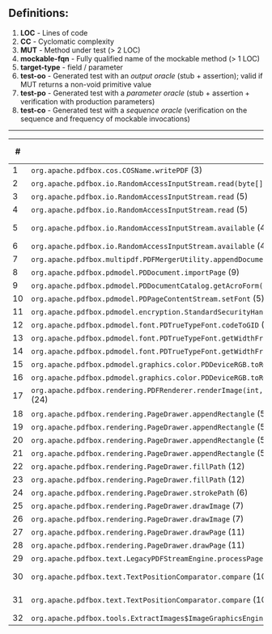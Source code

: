 ## Definitions:
1. **LOC** - Lines of code
2. **CC** - Cyclomatic complexity
3. **MUT** - Method under test (> 2 LOC)
4. **mockable-fqn** - Fully qualified name of the mockable method (> 1 LOC)
5. **target-type** - field / parameter
6. **test-oo** - Generated test with an _output oracle_ (stub + assertion); valid if MUT returns a non-void primitive value
7. **test-po** - Generated test with a _parameter oracle_ (stub + assertion + verification with production parameters)
8. **test-co** - Generated test with a _sequence oracle_ (verification on the sequence and frequency of mockable invocations) 

---

\#   | MUT (LOC) (CC) | mockable-fqn (LOC) (CC) | target-type | test-oo | test-po | test-co
---- | -------------- | ----------------------- | ----------- | ------- | ------- | -------
1    | `org.apache.pdfbox.cos.COSName.writePDF` (3) | `java.io.OutputStream.write(int)` | parameter | 
2    | `org.apache.pdfbox.io.RandomAccessInputStream.read(byte[],int,int)` (5) | `org.apache.pdfbox.io.RandomAccessRead.isEOF` | field | 5F | 5F | 5F
3    | `org.apache.pdfbox.io.RandomAccessInputStream.read` (5) | `org.apache.pdfbox.io.RandomAccessRead.isEOF` | field | 1F | 1F | 1P
4    | `org.apache.pdfbox.io.RandomAccessInputStream.read` (5) | `org.apache.pdfbox.io.RandomAccessRead.read` | field | 3P | 3P | 3P
5    | `org.apache.pdfbox.io.RandomAccessInputStream.available` (4) | `org.apache.pdfbox.io.RandomAccessRead.length` | field | 1P 3F | 1P 3F | 4P
6    | `org.apache.pdfbox.io.RandomAccessInputStream.available` (4) | `org.apache.pdfbox.io.RandomAccessRead.getPosition` | field | 4F | 4F | 4P
7    | `org.apache.pdfbox.multipdf.PDFMergerUtility.appendDocument` (50) | `org.apache.pdfbox.pdmodel.PDDocument.getVersion` | parameter | - | 1F | 1F
8    | `org.apache.pdfbox.pdmodel.PDDocument.importPage` (9) | `org.apache.pdfbox.pdmodel.PDPage.getRotation` | parameter | - | 1F | 1F
9    | `org.apache.pdfbox.pdmodel.PDDocumentCatalog.getAcroForm(org.apache.pdfbox.pdmodel.fixup.PDDocumentFixup)` (3) | `org.apache.pdfbox.pdmodel.fixup.PDDocumentFixup.apply` | parameter | - | 2P | 2P
10   | `org.apache.pdfbox.pdmodel.PDPageContentStream.setFont` (5) | `org.apache.pdfbox.pdmodel.font.PDFont.willBeSubset` | parameter | - | 1P | 1P
11   | `org.apache.pdfbox.pdmodel.encryption.StandardSecurityHandler.prepareForDecryption` (22) | `org.apache.pdfbox.pdmodel.encryption.PDEncryption.isEncryptMetaData` | parameter | - | 1F | 1F
12   | `org.apache.pdfbox.pdmodel.font.PDTrueTypeFont.codeToGID` (4) | `org.apache.fontbox.ttf.CmapSubtable.getGlyphId(int)` | field | 6F | 6F | 2F
13   | `org.apache.pdfbox.pdmodel.font.PDTrueTypeFont.getWidthFromFont` (5) | `org.apache.fontbox.ttf.TrueTypeFont.getAdvanceWidth(int)` | field | 1F | 1F | 1P
14   | `org.apache.pdfbox.pdmodel.font.PDTrueTypeFont.getWidthFromFont` (5) | `org.apache.fontbox.ttf.TrueTypeFont.getUnitsPerEm` | field | 1F | 1F | 1P
15   | `org.apache.pdfbox.pdmodel.graphics.color.PDDeviceRGB.toRGBImage` (11)  | `java.awt.image.Raster.getWidth` | parameter |
16   | `org.apache.pdfbox.pdmodel.graphics.color.PDDeviceRGB.toRGBImage` (11) | `java.awt.image.Raster.getHeight` | parameter |
17   | `org.apache.pdfbox.rendering.PDFRenderer.renderImage(int,float,org.apache.pdfbox.rendering.ImageType,org.apache.pdfbox.rendering.RenderDestination)` (24) | `org.apache.pdfbox.rendering.ImageType.toBufferedImageType` | parameter | - | 1P | 1F (wip)
18   | `org.apache.pdfbox.rendering.PageDrawer.appendRectangle` (5) | `java.awt.geom.Path2D$Float.moveTo(float,float)` | field | 
19   | `org.apache.pdfbox.rendering.PageDrawer.appendRectangle` (5) | `java.awt.geom.Path2D.closePath` | field | 
20   | `org.apache.pdfbox.rendering.PageDrawer.appendRectangle` (5) | `java.awt.geom.Point2D.getX` | parameter | 
21   | `org.apache.pdfbox.rendering.PageDrawer.appendRectangle` (5) | `java.awt.geom.Point2D.getY` | parameter | 
22   | `org.apache.pdfbox.rendering.PageDrawer.fillPath` (12) | `java.awt.geom.Path2D.setWindingRule(int)` | field |
23   | `org.apache.pdfbox.rendering.PageDrawer.fillPath` (12) | `java.awt.geom.Path2D.reset` | field |
24   | `org.apache.pdfbox.rendering.PageDrawer.strokePath` (6) | `java.awt.geom.Path2D.reset` | field |
25   | `org.apache.pdfbox.rendering.PageDrawer.drawImage` (7) | `org.apache.pdfbox.pdmodel.graphics.image.PDImage.getInterpolate` | parameter | - | 1F | 1F
26   | `org.apache.pdfbox.rendering.PageDrawer.drawImage` (7) | `org.apache.pdfbox.pdmodel.graphics.image.PDImage.isStencil` | parameter | - | 1F | 1F
27   | `org.apache.pdfbox.rendering.PageDrawer.drawPage` (11) | `java.awt.Graphics2D.translate(double,double)` | field | x | x | x
28   | `org.apache.pdfbox.rendering.PageDrawer.drawPage` (11) | `java.awt.Graphics2D.scale(double,double)` | field | x | x | x
29   | `org.apache.pdfbox.text.LegacyPDFStreamEngine.processPage` (4) | `org.apache.pdfbox.pdmodel.PDPage.getRotation` | parameter | - | 1F | 1F
30   | `org.apache.pdfbox.text.TextPositionComparator.compare` (10) | `org.apache.pdfbox.text.TextPosition.getDir` | parameter | 1P | 1P | 1F (wip)
31   | `org.apache.pdfbox.text.TextPositionComparator.compare` (10) | `org.apache.pdfbox.text.TextPosition.getYDirAdj` | parameter | 1P | 1P | 1F (wip)
32   | `org.apache.pdfbox.tools.ExtractImages$ImageGraphicsEngine.drawImage` (5) | `org.apache.pdfbox.pdmodel.graphics.image.PDImage.isStencil` | parameter | - | 1F | 1F

